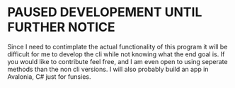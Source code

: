 # PAUSED DEVELOPEMENT UNTIL FURTHER NOTICE

Since I need to contimplate the actual functionality of this program it will be difficult for me to develop the cli
while not knowing what the end goal is. If you would like to contribute feel free, and I am even open to using seperate methods than the
non cli versions. I will also probably build an app in Avalonia, C# just for funsies. 
